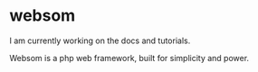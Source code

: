 # websom
I am currently working on the docs and tutorials.

Websom is a php web framework, built for simplicity and power.
